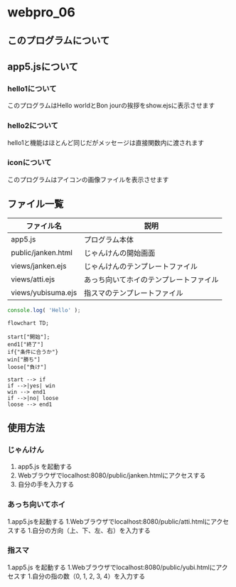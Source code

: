 # webpro_06

## このプログラムについて

## app5.jsについて

### hello1について
このプログラムはHello worldとBon jourの挨拶をshow.ejsに表示させます

### hello2について
hello1と機能はほとんど同じだがメッセージは直接関数内に渡されます

### iconについて
このプログラムはアイコンの画像ファイルを表示させます

## ファイル一覧

ファイル名|説明
-|-
app5.js|プログラム本体
public/janken.html|じゃんけんの開始画面
views/janken.ejs|じゃんけんのテンプレートファイル
views/atti.ejs|あっち向いてホイのテンプレートファイル
views/yubisuma.ejs|指スマのテンプレートファイル


```javascript
console.log( 'Hello' );
```

```mermaid
flowchart TD;

start["開始"];
end1["終了"]
if{"条件に合うか"}
win["勝ち"]
loose["負け"]

start --> if
if -->|yes| win
win --> end1
if -->|no| loose
loose --> end1
```

## 使用方法

### じゃんけん
1. app5.js を起動する
1. Webブラウザでlocalhost:8080/public/janken.htmlにアクセスする
1. 自分の手を入力する

### あっち向いてホイ
1.app5.jsを起動する
1.Webブラウザでlocalhost:8080/public/atti.htmlにアクセスする
1.自分の方向（上、下、左、右）を入力する

### 指スマ
1.app5.js を起動する
1.Webブラウザでlocalhost:8080/public/yubi.htmlにアクセスす
1.自分の指の数（0, 1, 2, 3, 4）を入力する
